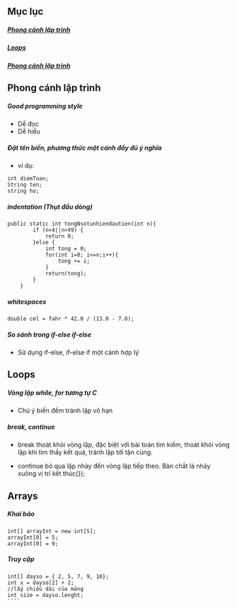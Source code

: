 ## Mục lục

##### [Phong cánh lập trình](#1)

##### [Loops](#2)

##### [Phong cánh lập trình](#3)

<a name="1"></a>
## Phong cánh lập trình

##### Good programming style

* Dễ đọc
* Dễ hiểu

##### Đặt tên biến, phương thức một cánh đầy đủ ý nghĩa

* ví dụ:

````
int diemToan;
String ten;
string ho;
````

##### indentation (Thụt đầu dòng)

````
public static int tongNsotunhiendautien(int n){
		if (n<4||n>49) {
			return 0;
		}else {
			int tong = 0;
			for(int i=0; i<=n;i++){
				tong += i;
			}
			return(tong);
		}
	}
````

##### whitespaces

````
double cel = fahr * 42.0 / (13.0 - 7.0);
````

##### So sánh trong if-else if-else

* Sử dụng if-else, if-else if một cánh hợp lý

<a name = "2"></a>
## Loops

##### Vòng lặp while, for tương tự C

* Chú ý biến đếm tránh lập vô hạn

##### break, continue

* break thoát khỏi vòng lặp, đặc biệt với bài toán tìm kiếm, thoát khỏi vòng lặp khi tìm thấy kết quả, tránh lặp tới tận cùng.

* continue bỏ qua lặp nhảy đến vòng lặp tiếp theo. Bản chất là nhảy xuông vị trí kết thúc(});

<a name = "3"></a>
## Arrays

##### Khai báo

````
int[] arrayInt = new int[5];
arrayInt[0] = 5;
arrayInt[0] = 9;
````

##### Truy cập

`````
int[] dayso = { 2, 5, 7, 9, 10};
int x = dayso[2] + 2;
//lấy chiều dài của mảng
int size = dayso.lenght;
````
